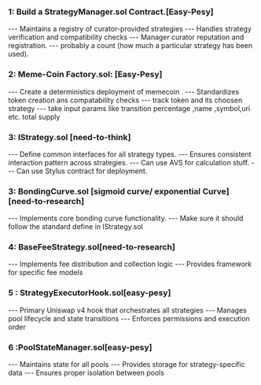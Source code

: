 ### 1: Build a StrategyManager.sol Contract.[Easy-Pesy]
   --- Maintains a registry of curator-provided strategies
   --- Handles strategy verification and compatibility checks
   --- Manager curator reputation and registration.
   --- probably a count (how much a particular strategy has been used).
### 2: Meme-Coin Factory.sol: [Easy-Pesy] 
   --- Create a deterministics deployment of memecoin .
   --- Standardizes token creation ans compatability checks
   --- track token and its choosen strategy
   --- take input params like transition percentage ,name ,symbol,uri etc. total supply 

### 3: IStrategy.sol [need-to-think]
   --- Define common interfaces for all strategy types.
   --- Ensures consistent interaction pattern across strategies.
   --- Can use AVS for calculation stuff.
   --- Can use Stylus contract for deployment.

### 3: BondingCurve.sol [sigmoid curve/ exponential Curve] [need-to-research]
   --- Implements core bonding curve functionality.
   --- Make sure it should follow the standard define in IStrategy.sol

### 4:  BaseFeeStrategy.sol[need-to-research]

   --- Implements fee distribution and collection logic
   --- Provides framework for specific fee models

### 5 : StrategyExecutorHook.sol[easy-pesy]

   --- Primary Uniswap v4 hook that orchestrates all strategies
   --- Manages pool lifecycle and state transitions
   --- Enforces permissions and execution order

### 6 :PoolStateManager.sol[easy-pesy]

   --- Maintains state for all pools
   --- Provides storage for strategy-specific data
   --- Ensures proper isolation between pools
